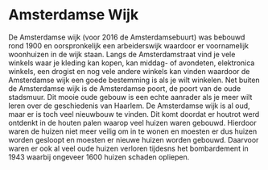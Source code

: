 # Amsterdamse Wijk

De Amsterdamse wijk (voor 2016 de Amsterdamsebuurt) was bebouwd rond 1900 en oorspronkelijk een arbeiderswijk waardoor er voornamelijk woonhuizen in de wijk staan. Langs de Amsterdamstraat vind je vele winkels waar je kleding kan kopen, kan middag- of avondeten, elektronica winkels, een drogist en nog vele andere winkels kan vinden waardoor de Amsterdamse wijk een goede bestemming is als je wilt winkelen. Net buiten de Amsterdamse wijk is de Amsterdamse poort, de poort van de oude stadsmuur. Dit mooie oude gebouw is een echte aanrader als je meer wilt leren over de geschiedenis van Haarlem. De Amsterdamse wijk is al oud, maar er is toch veel nieuwbouw te vinden. Dit komt doordat er houtrot werd ontdenkt in de houten palen waarop veel huizen waren gebouwd. Hierdoor waren de huizen niet meer veilig om in te wonen en moesten er dus huizen worden gesloopt en moesten er nieuwe huizen worden gebouwd. Daarvoor waren er ook al veel oude huizen verloren tijdesns het bombardement in 1943 waarbij ongeveer 1600 huizen schaden opliepen.


